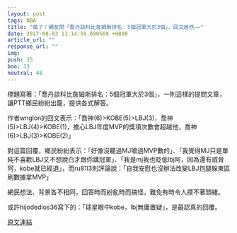```yaml
---
layout: post
tags: NBA
title: "瘋了！網友問「喬丹談科比詹姆斯排名：5個冠軍大於3個」，回文居然⋯⋯"
date: 2017-08-03 11:14:59.690569 +0800
article_url: ""
response_url: ""
img: 
push: 35
boo: 33
neutral: 48
---
```


標題寫著：「喬丹談科比詹姆斯排名：5個冠軍大於3個」，一則這樣的提問文章，讓PTT鄉民紛紛出籠，提供各式解答。

作者wnglon的回文表示：「喬神(6)>KOBE(5)>LBJ(3)，喬神(5)>LBJ(4)>KOBE(1)，擔心LBJ年度MVP的獎項次數會超越他，喬神(6)>LBJ(3)>KOBE(2)」

對這篇回覆，鄉民紛紛表示：「好像沒聽過MJ嗆過MVP數的」、「我覺得MJ只是單純不喜歡LBJ又不想說白才跟你講冠軍」、「我是mj我也貶低lbj阿，因為還有威脅阿，kobe就已經退」，而ru81l3則評論說：「自我安慰也沒辦法改變LBJ抱腿躲東區刷數據拿MVP」

網民想法、背景各不相同，回答時而紛亂時而搞怪，難免有時令人摸不著頭緒。

或許hijodedios36寫下的：「球星眼中kobe，lbj無庸置疑」，是最認真的回覆。

<a href = "https://www.ptt.cc/bbs/NBA/M.1501660498.A.D59.html">原文連結</a>

